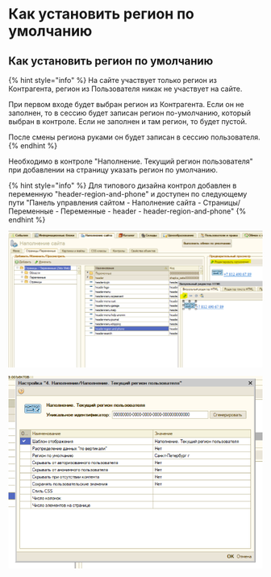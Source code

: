 # Как установить регион по умолчанию

## Как установить регион по умолчанию

{% hint style="info" %}
На сайте участвует только регион из Контрагента, регион из Пользователя никак не участвует на сайте.

При первом входе будет выбран регион из Контрагента. Если он не заполнен, то в сессию будет записан регион по-умолчанию, который выбран в контроле. Если не заполнен и там регион, то будет пустой.

После смены региона руками он будет записан в сессию пользователя.
{% endhint %}

Необходимо в контроле "Наполнение. Текущий регион пользователя" при добавлении на страницу  указать регион по умолчанию.

{% hint style="info" %}
Для типового дизайна контрол добавлен в переменную "header-region-and-phone" и доступен по следующему пути "Панель управления сайтом - Наполнение сайта - Страницы/Переменные - Переменные - header - header-region-and-phone"
{% endhint %}

![](../.gitbook/assets/image%20%28305%29.png)

![](../.gitbook/assets/image%20%28178%29.png)



